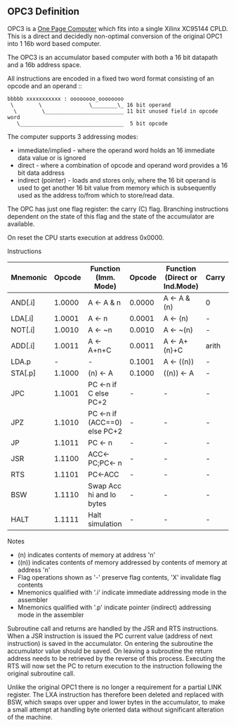 OPC3 Definition
---------------

OPC3 is a [One Page Computer](.) which fits into a single Xilinx XC95144 CPLD. This is a direct
and decidedly non-optimal conversion of the original OPC1 into 1 16b word based computer.

The OPC3 is an accumulator based computer with both a 16 bit datapath and a 16b address space.

All instructions are encoded in a fixed two word format consisting of an opcode and an operand ::

    bbbbb xxxxxxxxxxx : oooooooo_oooooooo    
     \        \               \________\_ 16 bit operand
      \        \_________________________ 11 bit unused field in opcode word
       \_________________________________  5 bit opcode
       

The computer supports 3 addressing modes:

   * immediate/implied - where the operand word holds an 16 immediate data value or is ignored
   * direct - where a combination of opcode and operand word provides a 16 bit data address
   * indirect (pointer) - loads and stores only, where the 16 bit operand is used to get another
     16 bit value from memory which is subsequently used as the address to/from which
     to store/read data.

The OPC has just one flag register: the carry (C) flag. Branching instructions dependent on the
state of this flag and the state of the accumulator are available.

On reset the CPU starts execution at address 0x0000.

Instructions

| Mnemonic | Opcode  | Function (Imm. Mode)          | Opcode | Function (Direct or Ind.Mode)| Carry |
|----------|---------|-------------------------------|--------|------------------------------|-------|
| AND[.i]  | 1.0000  | A <- A & n                    | 0.0000 | A <- A & (n)                 | 0     |
| LDA[.i]  | 1.0001  | A <- n                        | 0.0001 | A <- (n)                     | -     |
| NOT[.i]  | 1.0010  | A <- ~n                       | 0.0010 | A <- ~(n)                    | -     |
| ADD[.i]  | 1.0011  | A <- A+n+C                    | 0.0011 | A <- A+(n)+C                 | arith |
| LDA.p    | -       | -                             | 0.1001 | A <- ((n))                   | -     |
| STA[.p]  | 1.1000  | (n) <- A                      | 0.1000 | ((n)) <- A                   | -     |
| JPC      | 1.1001  | PC <-n if C else PC+2         | -      | -                            | -     |
| JPZ      | 1.1010  | PC <-n if (ACC==0) else PC+2  | -      | -                            | -     |
| JP       | 1.1011  | PC <- n                       | -      | -                            | -     |
| JSR      | 1.1100  | ACC<-PC;PC<- n                | -      | -                            | -     |
| RTS      | 1.1101  | PC<-ACC                       | -      | -                            | -     |
| BSW      | 1.1110  | Swap Acc hi and lo bytes      | -      | -                            | -     |
| HALT     | 1.1111  | Halt simulation               | -      | -                            | -     |

Notes

  * (n) indicates contents of memory at address 'n'
  * ((n)) indicates contents of memory addressed by contents of memory at address 'n'
  * Flag operations shown as '-' preserve flag contents, 'X' invalidate flag contents
  * Mnemonics qualified with '.i' indicate immediate addressing mode in the assembler
  * Mnemonics qualified with '.p' indicate pointer (indirect) addressing mode in the assembler

Subroutine call and returns are handled by the JSR and RTS instructions. When a JSR
instruction is issued the PC current value (address of next instruction) is saved in
the accumulator. On entering the subroutine the accumulator value should be saved. On
leaving a subroutine the return address needs to be retrieved by the reverse of this process.
Executing the RTS will now set the PC to return execution to the instruction following the
original subroutine call.

Unlike the original OPC1 there is no longer a requirement for a partial LINK register. The LXA instruction
has therefore been deleted and replaced with BSW, which swaps over upper and lower bytes in the accumulator,
to make a small attempt at handling byte oriented data without significant alteration of the machine.
